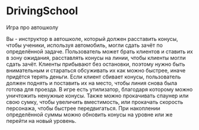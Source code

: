 # DrivingSchool
Игра про автошколу

Вы - инструктор в автошколе, который должен расставить конусы, чтобы ученики, используя автомобиль, могли сдать зачёт по определённой задаче. Пользователь может брать клиентов и ставить их в зону ожидания, расставлять конусы на линии, чтобы клиенты могли сдать зачёт. Клиенты прибывают без остановки, поэтому нужно быть внимательным и стараться обсуживать их как можно быстрее, иначе придётся терять деньги. Если клиент сбивает конусы, пользователь должен поднять и поставить их на место, чтобы линия снова была готова для проезда. В игре есть утилизатор, благодаря которому можно уничтожить ненужные конусы. Также можно прокачивать спаунер или свою сумку, чтобы увеличить вместимость, или прокачать скорость персонажа, чтобы быстрее передвигаться. При накоплении определённой суммы можно обновить конусы на уровне или же перейти на новый уровень.
